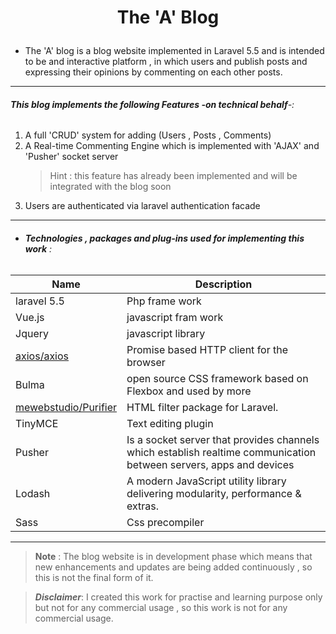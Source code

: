 <!-- heading -->
# <p align="center">The 'A' Blog</p>

* The 'A' blog is a blog website implemented in Laravel 5.5 and is intended to be and interactive platform , in which users and publish posts and expressing their opinions by commenting on each other posts.
____
###### __This blog implements the following Features -on technical behalf__-:
1. A full 'CRUD' system for adding (Users , Posts , Comments)
2. A Real-time Commenting Engine which is implemented with 'AJAX' and 'Pusher' socket server
   > Hint : this feature has already been implemented and will be integrated  with the blog soon
3. Users are authenticated via laravel authentication facade
----
* ###### **Technologies , packages and plug-ins used for implementing this work** :

| Name               |   Description                      |
| ------------------ | ---------------------------------- |
| laravel 5.5        | Php frame work                     |
| Vue.js             | javascript fram work               |
| Jquery             | javascript library                 |
| <a href="https://github.com/axios/axios">axios/axios</a>              | Promise based HTTP client for the browser  |
| Bulma              | open source CSS framework based on Flexbox and used by more |
| <a href="https://github.com/mewebstudio/Purifier"> mewebstudio/Purifier </a> | HTML filter package for Laravel.|
| TinyMCE  | Text editing plugin |
| Pusher  | Is a socket server that provides channels which establish realtime communication between servers, apps and devices|
| Lodash  | A modern JavaScript utility library delivering modularity, performance & extras.  |
| Sass  | Css precompiler  |

------
>**Note** :
>The blog website is in development phase which means that new enhancements and updates are being added continuously , so this is not the final form of it.

>***Disclaimer***:
I created this work for practise and learning purpose only but not for any commercial usage , so this work is not for any commercial usage.
